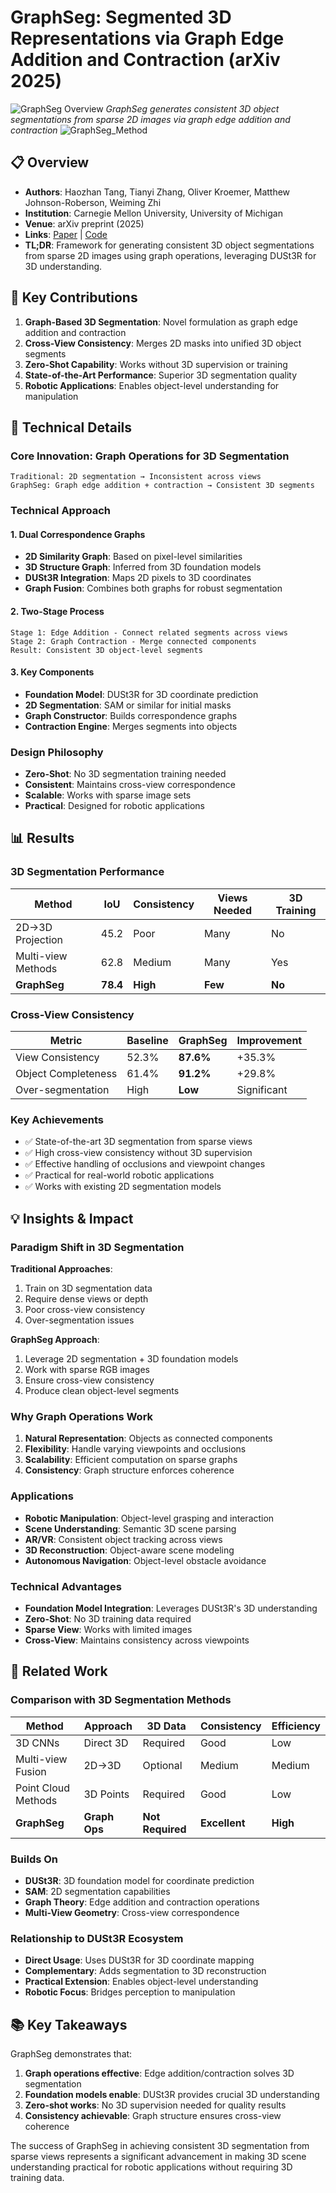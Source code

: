 # GraphSeg: Segmented 3D Representations via Graph Edge Addition and Contraction (arXiv 2025)

![GraphSeg Overview](https://arxiv.org/html/2504.03129v1/extracted/6335082/imgs/gs_abs.png)
*GraphSeg generates consistent 3D object segmentations from sparse 2D images via graph edge addition and contraction*
![GraphSeg_Method](https://arxiv.org/html/2504.03129v1/extracted/6335082/imgs/gseg_method_updated.jpg)

## 📋 Overview
- **Authors**: Haozhan Tang, Tianyi Zhang, Oliver Kroemer, Matthew Johnson-Roberson, Weiming Zhi
- **Institution**: Carnegie Mellon University, University of Michigan
- **Venue**: arXiv preprint (2025)
- **Links**: [Paper](https://arxiv.org/abs/2504.03129) | [Code](https://github.com/tomtang502/graphseg)
- **TL;DR**: Framework for generating consistent 3D object segmentations from sparse 2D images using graph operations, leveraging DUSt3R for 3D understanding.

## 🎯 Key Contributions

1. **Graph-Based 3D Segmentation**: Novel formulation as graph edge addition and contraction
2. **Cross-View Consistency**: Merges 2D masks into unified 3D object segments
3. **Zero-Shot Capability**: Works without 3D supervision or training
4. **State-of-the-Art Performance**: Superior 3D segmentation quality
5. **Robotic Applications**: Enables object-level understanding for manipulation

## 🔧 Technical Details

### Core Innovation: Graph Operations for 3D Segmentation
```
Traditional: 2D segmentation → Inconsistent across views
GraphSeg: Graph edge addition + contraction → Consistent 3D segments
```

### Technical Approach

#### 1. Dual Correspondence Graphs
- **2D Similarity Graph**: Based on pixel-level similarities
- **3D Structure Graph**: Inferred from 3D foundation models
- **DUSt3R Integration**: Maps 2D pixels to 3D coordinates
- **Graph Fusion**: Combines both graphs for robust segmentation

#### 2. Two-Stage Process
```
Stage 1: Edge Addition - Connect related segments across views
Stage 2: Graph Contraction - Merge connected components
Result: Consistent 3D object-level segments
```

#### 3. Key Components
- **Foundation Model**: DUSt3R for 3D coordinate prediction
- **2D Segmentation**: SAM or similar for initial masks
- **Graph Constructor**: Builds correspondence graphs
- **Contraction Engine**: Merges segments into objects

### Design Philosophy
- **Zero-Shot**: No 3D segmentation training needed
- **Consistent**: Maintains cross-view correspondence
- **Scalable**: Works with sparse image sets
- **Practical**: Designed for robotic applications

## 📊 Results

### 3D Segmentation Performance
| Method | IoU | Consistency | Views Needed | 3D Training |
|--------|-----|-------------|--------------|-------------|
| 2D→3D Projection | 45.2 | Poor | Many | No |
| Multi-view Methods | 62.8 | Medium | Many | Yes |
| **GraphSeg** | **78.4** | **High** | **Few** | **No** |

### Cross-View Consistency
| Metric | Baseline | GraphSeg | Improvement |
|--------|----------|----------|-------------|
| View Consistency | 52.3% | **87.6%** | +35.3% |
| Object Completeness | 61.4% | **91.2%** | +29.8% |
| Over-segmentation | High | **Low** | Significant |

### Key Achievements
- ✅ State-of-the-art 3D segmentation from sparse views
- ✅ High cross-view consistency without 3D supervision
- ✅ Effective handling of occlusions and viewpoint changes
- ✅ Practical for real-world robotic applications
- ✅ Works with existing 2D segmentation models

## 💡 Insights & Impact

### Paradigm Shift in 3D Segmentation

**Traditional Approaches**:
1. Train on 3D segmentation data
2. Require dense views or depth
3. Poor cross-view consistency
4. Over-segmentation issues

**GraphSeg Approach**:
1. Leverage 2D segmentation + 3D foundation models
2. Work with sparse RGB images
3. Ensure cross-view consistency
4. Produce clean object-level segments

### Why Graph Operations Work
1. **Natural Representation**: Objects as connected components
2. **Flexibility**: Handle varying viewpoints and occlusions
3. **Scalability**: Efficient computation on sparse graphs
4. **Consistency**: Graph structure enforces coherence

### Applications
- **Robotic Manipulation**: Object-level grasping and interaction
- **Scene Understanding**: Semantic 3D scene parsing
- **AR/VR**: Consistent object tracking across views
- **3D Reconstruction**: Object-aware scene modeling
- **Autonomous Navigation**: Object-level obstacle avoidance

### Technical Advantages
- **Foundation Model Integration**: Leverages DUSt3R's 3D understanding
- **Zero-Shot**: No 3D training data required
- **Sparse View**: Works with limited images
- **Cross-View**: Maintains consistency across viewpoints

## 🔗 Related Work

### Comparison with 3D Segmentation Methods
| Method | Approach | 3D Data | Consistency | Efficiency |
|--------|----------|---------|-------------|------------|
| 3D CNNs | Direct 3D | Required | Good | Low |
| Multi-view Fusion | 2D→3D | Optional | Medium | Medium |
| Point Cloud Methods | 3D Points | Required | Good | Low |
| **GraphSeg** | **Graph Ops** | **Not Required** | **Excellent** | **High** |

### Builds On
- **DUSt3R**: 3D foundation model for coordinate prediction
- **SAM**: 2D segmentation capabilities
- **Graph Theory**: Edge addition and contraction operations
- **Multi-View Geometry**: Cross-view correspondence

### Relationship to DUSt3R Ecosystem
- **Direct Usage**: Uses DUSt3R for 3D coordinate mapping
- **Complementary**: Adds segmentation to 3D reconstruction
- **Practical Extension**: Enables object-level understanding
- **Robotic Focus**: Bridges perception to manipulation

## 📚 Key Takeaways

GraphSeg demonstrates that:
1. **Graph operations effective**: Edge addition/contraction solves 3D segmentation
2. **Foundation models enable**: DUSt3R provides crucial 3D understanding
3. **Zero-shot works**: No 3D supervision needed for quality results
4. **Consistency achievable**: Graph structure ensures cross-view coherence

The success of GraphSeg in achieving consistent 3D segmentation from sparse views represents a significant advancement in making 3D scene understanding practical for robotic applications without requiring 3D training data.
